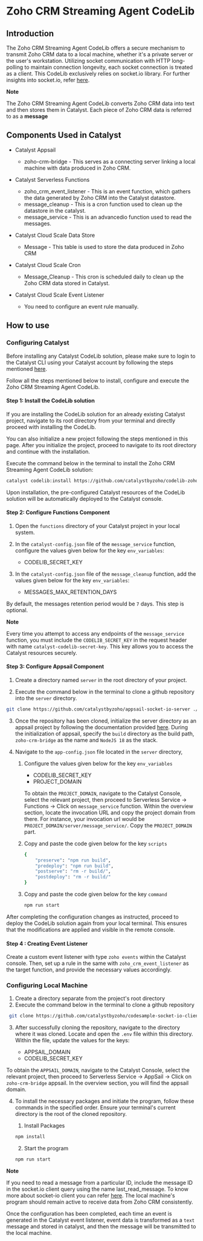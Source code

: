 # Zoho CRM Streaming Agent CodeLib

##  **Introduction**

The Zoho CRM Streaming Agent CodeLib offers a secure mechanism to transmit Zoho CRM data to a local machine, whether it's a private server or the user's workstation. Utilizing socket communication with HTTP long-polling to maintain connection longevity, each socket connection is treated as a client. This CodeLib exclusively relies on socket.io library. For further insights into socket.io, refer [here](https://socket.io/docs/v4/).

**Note**

The Zoho CRM Streaming Agent CodeLib converts Zoho CRM data into text and then stores them in Catalyst. Each piece of Zoho CRM data is referred to as a **message**

## **Components Used in Catalyst**

- Catalyst Appsail
    - zoho-crm-bridge - This serves as a connecting server linking a local machine with data produced in Zoho CRM.

- Catalyst Serverless Functions
    - zoho_crm_event_listener - This is an event function, which gathers the data generated by Zoho CRM into the Catalyst datastore.
    - message_cleanup - This is a cron function used to clean up the datastore in the catalyst.
    - message_service - This is an advancedio function used to read the messages.

- Catalyst Cloud Scale Data Store
    - Message - This table is used to store the data produced in Zoho CRM

- Catalyst Cloud Scale Cron
    - Message_Cleanup - This cron is scheduled daily to clean up the Zoho CRM data stored in Catalyst.

- Catalyst Cloud Scale Event Listener
    - You need to configure an event rule manually.

## **How to use**

### **Configuring Catalyst**

Before installing any Catalyst CodeLib solution, please make sure to login to the Catalyst CLI using your Catalyst account by following the steps mentioned [here](https://docs.catalyst.zoho.com/en/cli/v1/cli-command-reference/).

Follow all the steps mentioned below to install, configure and execute the Zoho CRM Streaming Agent CodeLib.

#### **Step 1: Install the CodeLib solution**

If you are installing the CodeLib solution for an already existing Catalyst project, navigate to its root directory from your terminal and directly proceed with installing the CodeLib.

You can also initialize a new project following the steps mentioned in this page. After you initialize the project, proceed to navigate to its root directory and continue with the installation.

Execute the command below in the terminal to install the Zoho CRM Streaming Agent CodeLib solution:

```bash
catalyst codelib:install https://github.com/catalystbyzoho/codelib-zoho-crm-tunnelling-agent
```

Upon installation, the pre-configured Catalyst resources of the CodeLib solution will be automatically deployed to the Catalyst console.

#### **Step 2: Configure Functions Component**

1. Open the `functions` directory of your Catalyst project in your local system.
2. In the `catalyst-config.json` file of the `message_service` function, configure the values given below for the key `env_variables`:

    -   CODELIB_SECRET_KEY
3.  In the `catalyst-config.json` file of the `message_cleanup` function, add the values given below for the key `env_variables`:

    -   MESSAGES_MAX_RETENTION_DAYS

By default, the messages retention period would be `7` days. This step is optional.

**Note**

Every time you attempt to access any endpoints of the `message_service` function, you must include the `CODELIB_SECRET_KEY` in the request header with name `catalyst-codelib-secret-key`. This key allows you to access the Catalyst resources securely.

#### **Step 3: Configure Appsail Component**

1.  Create a directory named `server` in the root directory of your project.

2.  Execute the command below in the terminal to clone a github repository into the `server` directory.

 ```bash 
 git clone https://github.com/catalystbyzoho/appsail-socket-io-server ./server
 ```

3.  Once the repository has been cloned, initialize the server directory as an appsail project by following the documentation provided  [here](https://docs.catalyst.zoho.com/en/cli/v1/initialize-resources/initialize-appsail/). During the initialization of appsail, specify the `build` directory as the build path, `zoho-crm-bridge` as the name and `NodeJS 18` as the stack.

4.  Navigate to the `app-config.json` file located in the `server` directory, 
    1.  Configure the values given below for the key `env_variables`

        -  CODELIB_SECRET_KEY
        -  PROJECT_DOMAIN
    
        To obtain the `PROJECT_DOMAIN`, navigate to the Catalyst Console, select the relevant project, then proceed to Serverless Service -\> Functions -\> Click on `message_service` function. Within the overview section, locate the invocation URL and copy the project domain from there. For instance, your invocation url would be `PROJECT_DOMAIN/server/message_service/`. Copy the `PROJECT_DOMAIN` part.
        
    2.  Copy and paste the code given below for the key `scripts`

        ```bash
        {
            "preserve": "npm run build",
            "predeploy": "npm run build",
            "postserve": "rm -r build/",
            "postdeploy": "rm -r build/"
        }
        ```
        
    3. Copy and paste the code given below for the key `command`
    
        ```bash
        npm run start
        ```

After completing the configuration changes as instructed, proceed to deploy the CodeLib solution again from your local terminal. This ensures that the modifications are applied and visible in the remote console.

#### **Step 4 : Creating Event Listener**

Create a custom event listener with type `zoho events` within the Catalyst console. Then, set up a rule in the same with `zoho_crm_event_listener` as the target function, and provide the necessary values accordingly.

### **Configuring Local Machine**

1.  Create a directory separate from the project's root directory
2.  Execute the command below in the terminal to clone a github repository
```bash
 git clone https://github.com/catalystbyzoho/codesample-socket-io-client
```
3.  After successfully cloning the repository, navigate to the directory where it was cloned. Locate and open the `.env` file within this directory. Within the file, update the values for the keys:

    -  APPSAIL_DOMAIN
    -  CODELIB_SECRET_KEY

To obtain the `APPSAIL_DOMAIN`, navigate to the Catalyst Console, select the relevant project, then proceed to Serverless Service -\> AppSail -\> Click on `zoho-crm-bridge` appsail. In the overview section, you will find the appsail domain.

4.  To install the necessary packages and initiate the program, follow these commands in the specified order. Ensure your terminal's current directory is the root of the cloned repository.

    1.  Install Packages
    ```bash
    npm install
    ```
    2.  Start the program
    ```bash
    npm run start
    ```

**Note**

If you need to read a message from a particular ID, include the message ID in the socket.io client query using the name last_read_message. To know more about socket-io client you can refer [here](https://socket.io/docs/v4/client-initialization/). The local machine's program should remain active to receive data from Zoho CRM consistently.

Once the configuration has been completed, each time an event is generated in the Catalyst event listener, event data is transformed as a `text` message and stored in catalyst, and then the message will be transmitted to the local machine.
